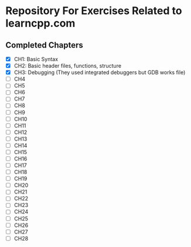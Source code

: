 # Repository For Exercises Related to learncpp.com

## Completed Chapters

- [x] CH1: Basic Syntax
- [x] CH2: Basic header files, functions, structure
- [x] CH3: Debugging (They used integrated debuggers but GDB works file)
- [ ] CH4
- [ ] CH5
- [ ] CH6
- [ ] CH7
- [ ] CH8
- [ ] CH9
- [ ] CH10
- [ ] CH11
- [ ] CH12
- [ ] CH13
- [ ] CH14
- [ ] CH15
- [ ] CH16
- [ ] CH17
- [ ] CH18
- [ ] CH19
- [ ] CH20
- [ ] CH21
- [ ] CH22
- [ ] CH23
- [ ] CH24
- [ ] CH25
- [ ] CH26
- [ ] CH27
- [ ] CH28
